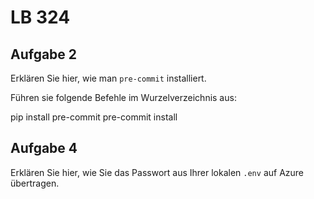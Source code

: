 # LB 324

## Aufgabe 2
Erklären Sie hier, wie man `pre-commit` installiert.

Führen sie folgende Befehle im Wurzelverzeichnis aus:

pip install pre-commit
pre-commit install

## Aufgabe 4
Erklären Sie hier, wie Sie das Passwort aus Ihrer lokalen `.env` auf Azure übertragen.